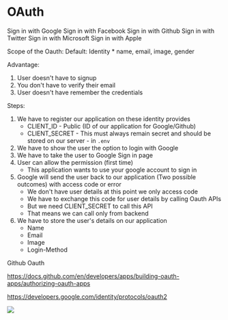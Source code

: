 
# OAuth

Sign in with Google
Sign in with Facebook
Sign in with Github
Sign in with Twitter
Sign in with Microsoft
Sign in with Apple

Scope of the Oauth:
Default: Identity
    * name, email, image, gender


Advantage:

1. User doesn't have to signup
2. You don't have to verify their email
3. User doesn't have remember the credentials

Steps: 
1. We have to register our application on these identity provides
   * CLIENT_ID - Public (ID of our application for Google/Github)
   * CLIENT_SECRET - This must always remain secret and should be stored on our server - in `.env`
2. We have to show the user the option to login with Google
3. We have to take the user to Google Sign in page
4. User can allow the permission (first time)
   * This application wants to use your google account to sign in
5. Google will send the user back to our application (Two possible outcomes) with access code or error
   * We don't have user details at this point we only access code
   * We have to exchange this code for user details by calling Oauth APIs
   * But we need CLIENT_SECRET to call this API
   * That means we can call only from backend
6. We have to store the user's details on our application
   * Name
   * Email
   * Image
   * Login-Method

Github Oauth

https://docs.github.com/en/developers/apps/building-oauth-apps/authorizing-oauth-apps

https://developers.google.com/identity/protocols/oauth2

![](https://www.figma.com/file/Be0D3XKVIL5LpKH5csYtCu/User-Auth-Flow?node-id=799%3A145&t=f8rEtnXKThtM8MbJ-4)


